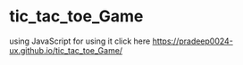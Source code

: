 # tic_tac_toe_Game
using JavaScript
for using it click here  https://pradeep0024-ux.github.io/tic_tac_toe_Game/
